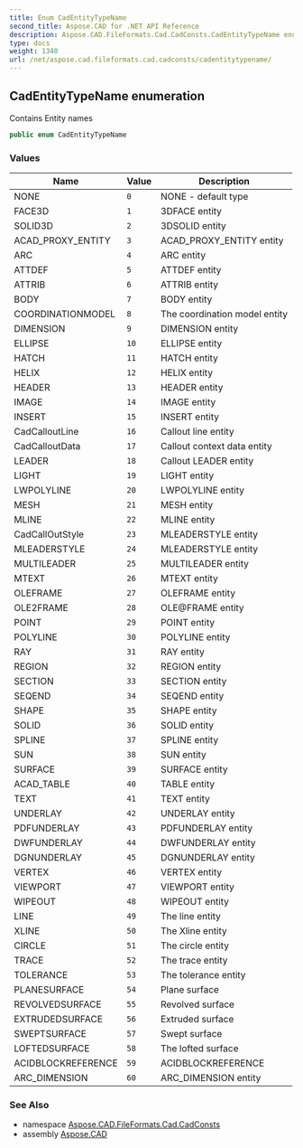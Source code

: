 ```yaml
---
title: Enum CadEntityTypeName
second_title: Aspose.CAD for .NET API Reference
description: Aspose.CAD.FileFormats.Cad.CadConsts.CadEntityTypeName enum. Contains Entity names
type: docs
weight: 1340
url: /net/aspose.cad.fileformats.cad.cadconsts/cadentitytypename/
---
```

## CadEntityTypeName enumeration

Contains Entity names

```csharp
public enum CadEntityTypeName
```

### Values

| Name | Value | Description |
| --- | --- | --- |
| NONE | `0` | NONE - default type |
| FACE3D | `1` | 3DFACE entity |
| SOLID3D | `2` | 3DSOLID entity |
| ACAD_PROXY_ENTITY | `3` | ACAD_PROXY_ENTITY entity |
| ARC | `4` | ARC entity |
| ATTDEF | `5` | ATTDEF entity |
| ATTRIB | `6` | ATTRIB entity |
| BODY | `7` | BODY entity |
| COORDINATIONMODEL | `8` | The coordination model entity |
| DIMENSION | `9` | DIMENSION entity |
| ELLIPSE | `10` | ELLIPSE entity |
| HATCH | `11` | HATCH entity |
| HELIX | `12` | HELIX entity |
| HEADER | `13` | HEADER entity |
| IMAGE | `14` | IMAGE entity |
| INSERT | `15` | INSERT entity |
| CadCalloutLine | `16` | Callout line entity |
| CadCalloutData | `17` | Callout context data entity |
| LEADER | `18` | Callout LEADER entity |
| LIGHT | `19` | LIGHT entity |
| LWPOLYLINE | `20` | LWPOLYLINE entity |
| MESH | `21` | MESH entity |
| MLINE | `22` | MLINE entity |
| CadCallOutStyle | `23` | MLEADERSTYLE entity |
| MLEADERSTYLE | `24` | MLEADERSTYLE entity |
| MULTILEADER | `25` | MULTILEADER entity |
| MTEXT | `26` | MTEXT entity |
| OLEFRAME | `27` | OLEFRAME entity |
| OLE2FRAME | `28` | OLE@FRAME entity |
| POINT | `29` | POINT entity |
| POLYLINE | `30` | POLYLINE entity |
| RAY | `31` | RAY entity |
| REGION | `32` | REGION entity |
| SECTION | `33` | SECTION entity |
| SEQEND | `34` | SEQEND entity |
| SHAPE | `35` | SHAPE entity |
| SOLID | `36` | SOLID entity |
| SPLINE | `37` | SPLINE entity |
| SUN | `38` | SUN entity |
| SURFACE | `39` | SURFACE entity |
| ACAD_TABLE | `40` | TABLE entity |
| TEXT | `41` | TEXT entity |
| UNDERLAY | `42` | UNDERLAY entity |
| PDFUNDERLAY | `43` | PDFUNDERLAY entity |
| DWFUNDERLAY | `44` | DWFUNDERLAY entity |
| DGNUNDERLAY | `45` | DGNUNDERLAY entity |
| VERTEX | `46` | VERTEX entity |
| VIEWPORT | `47` | VIEWPORT entity |
| WIPEOUT | `48` | WIPEOUT entity |
| LINE | `49` | The line entity |
| XLINE | `50` | The Xline entity |
| CIRCLE | `51` | The circle entity |
| TRACE | `52` | The trace entity |
| TOLERANCE | `53` | The tolerance entity |
| PLANESURFACE | `54` | Plane surface |
| REVOLVEDSURFACE | `55` | Revolved surface |
| EXTRUDEDSURFACE | `56` | Extruded surface |
| SWEPTSURFACE | `57` | Swept surface |
| LOFTEDSURFACE | `58` | The lofted surface |
| ACIDBLOCKREFERENCE | `59` | ACIDBLOCKREFERENCE |
| ARC_DIMENSION | `60` | ARC_DIMENSION entity |

### See Also

* namespace [Aspose.CAD.FileFormats.Cad.CadConsts](../../aspose.cad.fileformats.cad.cadconsts/)
* assembly [Aspose.CAD](../../)



